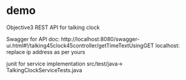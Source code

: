 # demo
Objective3 REST API for talking clock

Swagger for API doc:
http://localhost:8080/swagger-ui.html#!/talking45clock45controller/getTimeTextUsingGET
localhost: replace ip address as per yours

junit for service implementation
src/test/java->
TalkingClockServiceTests.java
